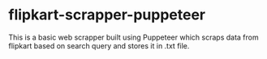 # flipkart-scrapper-puppeteer

This is a basic web scrapper built using Puppeteer which scraps data from flipkart based on search query and stores it in .txt file.
